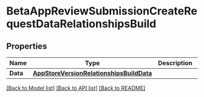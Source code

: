 # BetaAppReviewSubmissionCreateRequestDataRelationshipsBuild

## Properties

Name | Type | Description | Notes
------------ | ------------- | ------------- | -------------
**Data** | [**AppStoreVersionRelationshipsBuildData**](AppStoreVersion_relationships_build_data.md) |  | 

[[Back to Model list]](../README.md#documentation-for-models) [[Back to API list]](../README.md#documentation-for-api-endpoints) [[Back to README]](../README.md)


